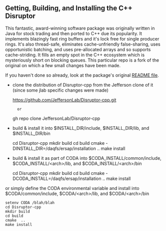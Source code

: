 ## Getting, Building, and Installing the C++ Disruptor



This fantastic, award-winning software package was originally written in Java
for stock trading and then ported to C++ due its popularity. It implements
blazingly fast ring buffers and it's lock free for single producer rings.
It's also thread-safe, eliminates cache-unfriendly false-sharing,
uses opportunistic batching, and uses pre-allocated arrays and so supports
cache-striding. It fills an empty spot in the C++ ecosystem which is mysteriously
short on blocking queues. This particular repo is a fork of the original on which
a few small changes have been made.


If you haven't done so already, look at the package's original [README file](file://README.md).



- clone the distribution of Disruptor-cpp from the Jefferson clone of it (since some jlab specific changes were made)


    https://github.com/JeffersonLab/Disruptor-cpp.git
    
        or
        
    gh repo clone JeffersonLab/Disruptor-cpp


- build & install it into $INSTALL_DIR/include, $INSTALL_DIR/lib, and $INSTALL_DIR/bin


    cd Disruptor-cpp
    mkdir build
    cd build
    cmake -DINSTALL_DIR=/daqfs/ersap/installation ..
    make install

- build & install it as part of CODA into $CODA_INSTALL/common/include, $CODA_INSTALL/&lt;arch&gt;/lib, and  $CODA_INSTALL/&lt;arch&gt;/bin


    cd Disruptor-cpp
    mkdir build
    cd build
    cmake -DCODA_INSTALL=/daqfs/ersap/installation ..
    make install


or simply define the CODA environmental variable and install into $CODA/common/include, $CODA/&lt;arch&gt;/lib, and  $CODA/&lt;arch&gt;/bin


    setenv CODA /blah/blah
    cd Disruptor-cpp
    mkdir build
    cd build
    cmake  ..
    make install

